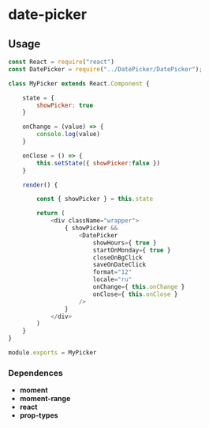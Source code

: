 # date-picker

## Usage

```javascript
const React = require("react")
const DatePicker = require("../DatePicker/DatePicker");

class MyPicker extends React.Component {

	state = {
		showPicker: true
	}

	onChange = (value) => {
		console.log(value)
	}

	onClose = () => {
		this.setState({ showPicker:false })
	}

	render() {

		const { showPicker } = this.state

		return (
			<div className="wrapper">
				{ showPicker &&
					<DatePicker
						showHours={ true }
						startOnMonday={ true }
						closeOnBgClick
						saveOnDateClick
						format="12"
						locale="ru"
						onChange={ this.onChange }
						onClose={ this.onClose }
					/>
				}
			</div>
		)
	}
}

module.exports = MyPicker
```

### Dependences

* **moment**
* **moment-range**
* **react**
* **prop-types**